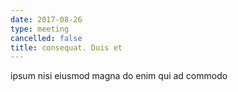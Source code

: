 ```yaml
---
date: 2017-08-26
type: meeting
cancelled: false
title: consequat. Duis et
---
```

ipsum nisi eiusmod magna do enim qui ad commodo